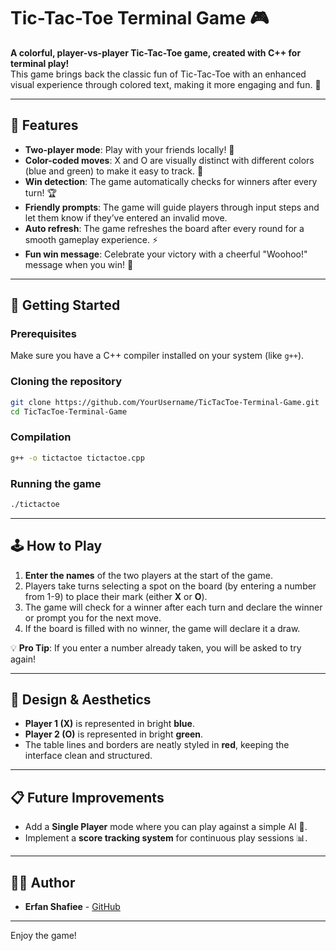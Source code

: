 
# Tic-Tac-Toe Terminal Game 🎮

**A colorful, player-vs-player Tic-Tac-Toe game, created with C++ for terminal play!**  
This game brings back the classic fun of Tic-Tac-Toe with an enhanced visual experience through colored text, making it more engaging and fun. 🌟

---

## 🎯 **Features**

- **Two-player mode**: Play with your friends locally! 🤝
- **Color-coded moves**: X and O are visually distinct with different colors (blue and green) to make it easy to track. 🎨
- **Win detection**: The game automatically checks for winners after every turn! 🏆
- **Friendly prompts**: The game will guide players through input steps and let them know if they’ve entered an invalid move.
- **Auto refresh**: The game refreshes the board after every round for a smooth gameplay experience. ⚡
- **Fun win message**: Celebrate your victory with a cheerful "Woohoo!" message when you win! 🎉

---

## 🚀 **Getting Started**

### Prerequisites
Make sure you have a C++ compiler installed on your system (like `g++`).

### Cloning the repository
```bash
git clone https://github.com/YourUsername/TicTacToe-Terminal-Game.git
cd TicTacToe-Terminal-Game
```

### Compilation
```bash
g++ -o tictactoe tictactoe.cpp
```

### Running the game
```bash
./tictactoe
```

---

## 🕹️ **How to Play**

1. **Enter the names** of the two players at the start of the game.
2. Players take turns selecting a spot on the board (by entering a number from 1-9) to place their mark (either **X** or **O**).
3. The game will check for a winner after each turn and declare the winner or prompt you for the next move.
4. If the board is filled with no winner, the game will declare it a draw.
   
  💡 **Pro Tip**: If you enter a number already taken, you will be asked to try again!

---

## 🎨 **Design & Aesthetics**

- **Player 1 (X)** is represented in bright **blue**.
- **Player 2 (O)** is represented in bright **green**.
- The table lines and borders are neatly styled in **red**, keeping the interface clean and structured.

---

## 📋 **Future Improvements**

- Add a **Single Player** mode where you can play against a simple AI 🤖.
- Implement a **score tracking system** for continuous play sessions 📊.

---

## 👨‍💻 **Author**

- **Erfan Shafiee** - [GitHub](https://github.com/YourUsername)

---

Enjoy the game! 
